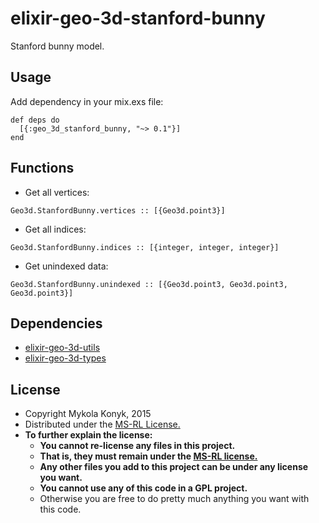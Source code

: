 # elixir-geo-3d-stanford-bunny

Stanford bunny model.

## Usage
Add dependency in your mix.exs file:
```
def deps do
  [{:geo_3d_stanford_bunny, "~> 0.1"}]
end
```

## Functions
* Get all vertices:
```
Geo3d.StanfordBunny.vertices :: [{Geo3d.point3}]
```
* Get all indices:
```
Geo3d.StanfordBunny.indices :: [{integer, integer, integer}]
```
* Get unindexed data:
```
Geo3d.StanfordBunny.unindexed :: [{Geo3d.point3, Geo3d.point3, Geo3d.point3}]
```

## Dependencies
* [elixir-geo-3d-utils](https://github.com/ttvd/elixir-geo-3d-utils)
* [elixir-geo-3d-types](https://github.com/ttvd/elixir-geo-3d-types)

## License

* Copyright Mykola Konyk, 2015
* Distributed under the [MS-RL License.](http://opensource.org/licenses/MS-RL)
* **To further explain the license:**
  * **You cannot re-license any files in this project.**
  * **That is, they must remain under the [MS-RL license.](http://opensource.org/licenses/MS-RL)**
  * **Any other files you add to this project can be under any license you want.**
  * **You cannot use any of this code in a GPL project.**
  * Otherwise you are free to do pretty much anything you want with this code.